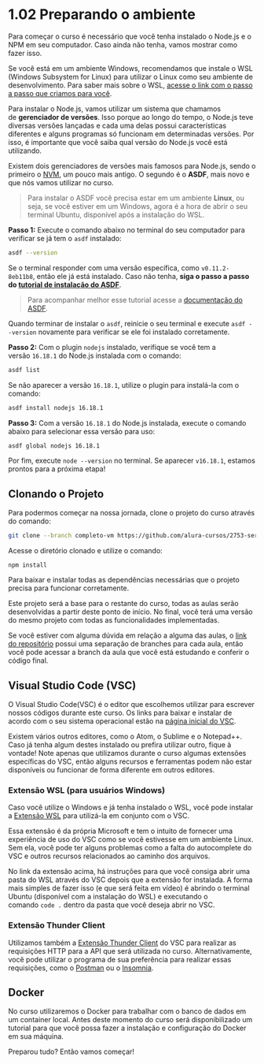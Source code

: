 # 1.02 Preparando o ambiente
Para começar o curso é necessário que você tenha instalado o Node.js e o NPM em seu computador. Caso ainda não tenha, vamos mostrar como fazer isso.

Se você está em um ambiente Windows, recomendamos que instale o WSL (Windows Subsystem for Linux) para utilizar o Linux como seu ambiente de desenvolvimento. Para saber mais sobre o WSL, [acesse o link com o passo a passo que criamos para você](https://www.alura.com.br/artigos/wsl-executar-programas-comandos-linux-no-windows).

Para instalar o Node.js, vamos utilizar um sistema que chamamos de **gerenciador de versões**. Isso porque ao longo do tempo, o Node.js teve diversas versões lançadas e cada uma delas possui características diferentes e alguns programas só funcionam em determinadas versões. Por isso, é importante que você saiba qual versão do Node.js você está utilizando.

Existem dois gerenciadores de versões mais famosos para Node.js, sendo o primeiro o [NVM](https://www.alura.com.br/artigos/descomplicando-o-trabalho-com-node), um pouco mais antigo. O segundo é o **ASDF**, mais novo e que nós vamos utilizar no curso.

> Para instalar o ASDF você precisa estar em um ambiente **Linux**, ou seja, se você estiver em um Windows, agora é a hora de abrir o seu terminal Ubuntu, disponível após a instalação do WSL.

**Passo 1:** Execute o comando abaixo no terminal do seu computador para verificar se já tem o `asdf` instalado:

```bash
asdf --version
```

Se o terminal responder com uma versão específica, como `v0.11.2-8eb11b8`, então ele já está instalado. Caso não tenha, **siga o passo a passo do [tutorial de instalação do ASDF](https://www.youtube.com/watch?v=0UGu2fhs_e8)**.

> Para acompanhar melhor esse tutorial acesse a [documentação do ASDF](https://asdf-vm.com/guide/getting-started.html).

Quando terminar de instalar o `asdf`, reinicie o seu terminal e execute `asdf --version` novamente para verificar se ele foi instalado corretamente.

**Passo 2:** Com o plugin `nodejs` instalado, verifique se você tem a versão `16.18.1` do Node.js instalada com o comando:

```bash
asdf list
```

Se não aparecer a versão `16.18.1`, utilize o plugin para instalá-la com o comando:

```bash
asdf install nodejs 16.18.1
```

**Passo 3:** Com a versão `16.18.1` do Node.js instalada, execute o comando abaixo para selecionar essa versão para uso:

```bash
asdf global nodejs 16.18.1
```

Por fim, execute `node --version` no terminal. Se aparecer `v16.18.1`, estamos prontos para a próxima etapa!

## Clonando o Projeto

Para podermos começar na nossa jornada, clone o projeto do curso através do comando:

```sh
git clone --branch completo-vm https://github.com/alura-cursos/2753-serverless-node.git
```

Acesse o diretório clonado e utilize o comando:

```undefined
npm install
```

Para baixar e instalar todas as dependências necessárias que o projeto precisa para funcionar corretamente.

Este projeto será a base para o restante do curso, todas as aulas serão desenvolvidas a partir deste ponto de início. No final, você terá uma versão do mesmo projeto com todas as funcionalidades implementadas.

Se você estiver com alguma dúvida em relação a alguma das aulas, o [link do repositório](https://github.com/alura-cursos/2753-serverless-node) possui uma separação de branches para cada aula, então você pode acessar a branch da aula que você está estudando e conferir o código final.

## Visual Studio Code (VSC)

O Visual Studio Code(VSC) é o editor que escolhemos utilizar para escrever nossos códigos durante este curso. Os links para baixar e instalar de acordo com o seu sistema operacional estão na [página inicial do VSC](https://code.visualstudio.com/).

Existem vários outros editores, como o Atom, o Sublime e o Notepad++. Caso já tenha algum destes instalado ou prefira utilizar outro, fique à vontade! Note apenas que utilizamos durante o curso algumas extensões específicas do VSC, então alguns recursos e ferramentas podem não estar disponíveis ou funcionar de forma diferente em outros editores.

### Extensão WSL (para usuários Windows)

Caso você utilize o Windows e já tenha instalado o WSL, você pode instalar a [Extensão WSL](https://marketplace.visualstudio.com/items?itemName=ms-vscode-remote.remote-wsl) para utilizá-la em conjunto com o VSC.

Essa extensão é da própria Microsoft e tem o intuito de fornecer uma experiência de uso do VSC como se você estivesse em um ambiente Linux. Sem ela, você pode ter alguns problemas como a falta do autocomplete do VSC e outros recursos relacionados ao caminho dos arquivos.

No link da extensão acima, há instruções para que você consiga abrir uma pasta do WSL através do VSC depois que a extensão for instalada. A forma mais simples de fazer isso (e que será feita em vídeo) é abrindo o terminal Ubuntu (disponível com a instalação do WSL) e executando o comando `code .` dentro da pasta que você deseja abrir no VSC.

### Extensão Thunder Client

Utilizamos também a [Extensão Thunder Client](https://marketplace.visualstudio.com/items?itemName=rangav.vscode-thunder-client) do VSC para realizar as requisições HTTP para a API que será utilizada no curso. Alternativamente, você pode utilizar o programa de sua preferência para realizar essas requisições, como o [Postman](https://www.postman.com/) ou o [Insomnia](https://insomnia.rest/).

## Docker

No curso utilizaremos o Docker para trabalhar com o banco de dados em um container local. Antes deste momento do curso será disponibilizado um tutorial para que você possa fazer a instalação e configuração do Docker em sua máquina.

Preparou tudo? Então vamos começar!